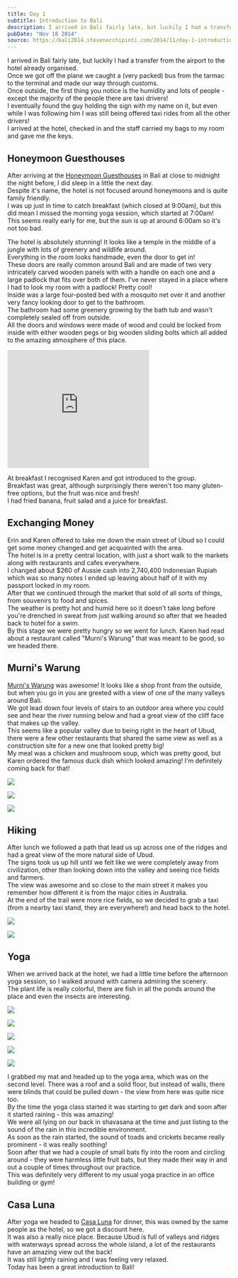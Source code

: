 ```yaml
---
title: Day 1
subtitle: Introduction to Bali
description: I arrived in Bali fairly late, but luckily I had a transfer from the airport to the hotel already organised.  Once we got off the plane we c...
pubDate: "Nov 18 2014"
source: https://bali2014.stevenocchipinti.com/2014/11/day-1-introduction-to-bali.html
---
```


I arrived in Bali fairly late, but luckily I had a transfer from the airport to the hotel already organised.  
Once we got off the plane we caught a (very packed) bus from the tarmac to the terminal and made our way through customs.  
Once outside, the first thing you notice is the humidity and lots of people - except the majority of the people there are taxi drivers!  
I eventually found the guy holding the sign with my name on it, but even while I was following him I was still being offered taxi rides from all the other drivers!  
I arrived at the hotel, checked in and the staff carried my bags to my room and gave me the keys.

## Honeymoon Guesthouses

After arriving at the [Honeymoon Guesthouses](http://www.casalunabali.com/honeymoon-guesthouses/) in Bali at close to midnight the night before, I did sleep in a little the next day.  
Despite it's name, the hotel is not focused around honeymoons and is quite family friendly.  
I was up just in time to catch breakfast (which closed at 9:00am), but this did mean I missed the morning yoga session, which started at 7:00am!  
This seems really early for me, but the sun is up at around 6:00am so it's not too bad.

The hotel is absolutely stunning! It looks like a temple in the middle of a jungle with lots of greenery and wildlife around.  
Everything in the room looks handmade, even the door to get in!  
These doors are really common around Bali and are made of two very intricately carved wooden panels with with a handle on each one and a large padlock that fits over both of them. I've never stayed in a place where I had to look my room with a padlock! Pretty cool!  
Inside was a large four-posted bed with a mosquito net over it and another very fancy looking door to get to the bathroom.  
The bathroom had some greenery growing by the bath tub and wasn't completely sealed off from outside.  
All the doors and windows were made of wood and could be locked from inside with either wooden pegs or big wooden sliding bolts which all added to the amazing atmosphere of this place.

<iframe allowfullscreen="allowfullscreen" frameborder="0" height="266" mozallowfullscreen="mozallowfullscreen" src="https://www.youtube.com/embed/na9BjmEcCVM?feature=player_embedded" webkitallowfullscreen="webkitallowfullscreen" width="320"></iframe>

At breakfast I recognised Karen and got introduced to the group.  
Breakfast was great, although surprisingly there weren't too many gluten-free options, but the fruit was nice and fresh!  
I had fried banana, fruit salad and a juice for breakfast.

## Exchanging Money

Erin and Karen offered to take me down the main street of Ubud so I could get some money changed and get acquainted with the area.  
The hotel is in a pretty central location, with just a short walk to the markets along with restaurants and cafes everywhere.  
I changed about $260 of Aussie cash into 2,740,400 Indonesian Rupiah which was so many notes I ended up leaving about half of it with my passport locked in my room.  
After that we continued through the market that sold of all sorts of things, from souvenirs to food and spices.  
The weather is pretty hot and humid here so it doesn't take long before you're drenched in sweat from just walking around so after that we headed back to hotel for a swim.  
By this stage we were pretty hungry so we went for lunch. Karen had read about a restaurant called "Murni's Warung" that was meant to be good, so we headed there.

## Murni's Warung

[Murni's Warung](http://www.tripadvisor.com.au/Restaurant_Review-g297701-d850442-Reviews-Murni_s_Warung-Ubud_Bali.html) was awesome! It looks like a shop front from the outside, but when you go in you are greeted with a view of one of the many valleys around Bali.  
We got lead down four levels of stairs to an outdoor area where you could see and hear the river running below and had a great view of the cliff face that makes up the valley.  
This seems like a popular valley due to being right in the heart of Ubud, there were a few other restaurants that shared the same view as well as a construction site for a new one that looked pretty big!  
My meal was a chicken and mushroom soup, which was pretty good, but Karen ordered the famous duck dish which looked amazing! I'm definitely coming back for that!

[![](https://3.bp.blogspot.com/-WFLgZJCGXeQ/VHhKpG_cmiI/AAAAAAAABh4/3uVoqd7QzJg/s1600/20141118_135709.jpg)](https://3.bp.blogspot.com/-WFLgZJCGXeQ/VHhKpG_cmiI/AAAAAAAABh4/3uVoqd7QzJg/s1600/20141118_135709.jpg)

[![](https://2.bp.blogspot.com/-vIgHE7BxhD0/VHhKuohDaPI/AAAAAAAABiA/ueZKfBuadUE/s1600/20141118_135727.jpg)](https://2.bp.blogspot.com/-vIgHE7BxhD0/VHhKuohDaPI/AAAAAAAABiA/ueZKfBuadUE/s1600/20141118_135727.jpg)

[![](https://2.bp.blogspot.com/-_9HNW1JzX5Y/VHhKvNc9JgI/AAAAAAAABiE/Dshy0Y2KPaA/s1600/20141118_135735.jpg)](https://2.bp.blogspot.com/-_9HNW1JzX5Y/VHhKvNc9JgI/AAAAAAAABiE/Dshy0Y2KPaA/s1600/20141118_135735.jpg)

## Hiking

After lunch we followed a path that lead us up across one of the ridges and had a great view of the more natural side of Ubud.  
The signs took us up hill until we felt like we were completely away from civilization, other than looking down into the valley and seeing rice fields and farmers.  
The view was awesome and so close to the main street it makes you remember how different it is from the major cities in Australia.  
At the end of the trail were more rice fields, so we decided to grab a taxi (from a nearby taxi stand, they are everywhere!) and head back to the hotel.

[![](https://1.bp.blogspot.com/-aFnCNzlLaNg/VHg_KH8IOzI/AAAAAAAABho/d8HVZ44JsYs/s1600/DSC_1499.JPG)](https://1.bp.blogspot.com/-aFnCNzlLaNg/VHg_KH8IOzI/AAAAAAAABho/d8HVZ44JsYs/s1600/DSC_1499.JPG)

[![](https://2.bp.blogspot.com/-N76ggLyyvDg/VHhNR0VKeOI/AAAAAAAABiU/_6qzsQb3HBc/s1600/DSC_1510.JPG)](https://2.bp.blogspot.com/-N76ggLyyvDg/VHhNR0VKeOI/AAAAAAAABiU/_6qzsQb3HBc/s1600/DSC_1510.JPG)

## Yoga

When we arrived back at the hotel, we had a little time before the afternoon yoga session, so I walked around with camera admiring the scenery.  
The plant life is really colorful, there are fish in all the ponds around the place and even the insects are interesting.

[![](https://1.bp.blogspot.com/-LmMotbhvMbE/VHhSIwLN_zI/AAAAAAAABio/km3xLhdsKNU/s1600/DSC_1550.JPG)](https://1.bp.blogspot.com/-LmMotbhvMbE/VHhSIwLN_zI/AAAAAAAABio/km3xLhdsKNU/s1600/DSC_1550.JPG)

[![](https://2.bp.blogspot.com/-7zDhvqJ83W0/VHhSD7a8c2I/AAAAAAAABig/l0syCEW9LeY/s1600/DSC_1551.JPG)](https://2.bp.blogspot.com/-7zDhvqJ83W0/VHhSD7a8c2I/AAAAAAAABig/l0syCEW9LeY/s1600/DSC_1551.JPG)

[![](https://4.bp.blogspot.com/-ULbpJe-Iltc/VHhSVWEzS9I/AAAAAAAABiw/WLI0FgyEjSI/s1600/DSC_1557.JPG)](https://4.bp.blogspot.com/-ULbpJe-Iltc/VHhSVWEzS9I/AAAAAAAABiw/WLI0FgyEjSI/s1600/DSC_1557.JPG)

[![](https://4.bp.blogspot.com/-CQVDvP_eMUo/VHhS7lO6I4I/AAAAAAAABi4/c9AMvc4QMPQ/s1600/DSC_1558.JPG)](https://4.bp.blogspot.com/-CQVDvP_eMUo/VHhS7lO6I4I/AAAAAAAABi4/c9AMvc4QMPQ/s1600/DSC_1558.JPG)

[![](https://1.bp.blogspot.com/-H9HhwtoLz90/VHhTHA6KckI/AAAAAAAABjA/rRCThEQyxQ4/s1600/DSC_1559.JPG)](https://1.bp.blogspot.com/-H9HhwtoLz90/VHhTHA6KckI/AAAAAAAABjA/rRCThEQyxQ4/s1600/DSC_1559.JPG)

I grabbed my mat and headed up to the yoga area, which was on the second level. There was a roof and a solid floor, but instead of walls, there were blinds that could be pulled down - the view from here was quite nice too.  
By the time the yoga class started it was starting to get dark and soon after it started raining - this was amazing!  
We were all lying on our back in shavasana at the time and just listing to the sound of the rain in this incredible environment.  
As soon as the rain started, the sound of toads and crickets became really prominent - it was really soothing!  
Soon after that we had a couple of small bats fly into the room and circling around - they were harmless little fruit bats, but they made their way in and out a couple of times throughout our practice.  
This was definitely very different to my usual yoga practice in an office building or gym!

## Casa Luna

After yoga we headed to [Casa Luna](https://www.google.com.au/url?sa=t&rct=j&q=&esrc=s&source=web&cd=4&cad=rja&uact=8&ved=0CDwQ0gIoAjAD&url=http%3A%2F%2Fwww.casalunabali.com%2Fcasa-luna-restaurant%2F&ei=jzx4VKXiBNbr8AXz-IHgDg&usg=AFQjCNE9iziyUkHCZavi8xVi9B87Z1n2cg&sig2=I110aek9Qbqi_iI90_AVIQ&bvm=bv.80642063,d.dGc) for dinner, this was owned by the same people as the hotel, so we got a discount here.  
It was also a really nice place. Because Ubud is full of valleys and ridges with waterways spread across the whole island, a lot of the restaurants have an amazing view out the back!  
It was still lightly raining and I was feeling very relaxed.  
Today has been a great introduction to Bali!
